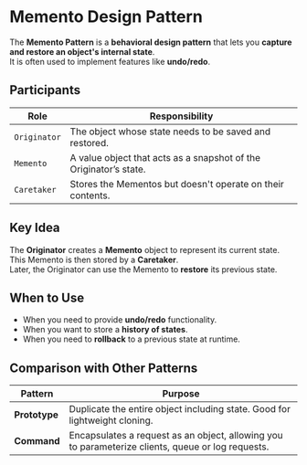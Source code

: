 # Memento Design Pattern

The **Memento Pattern** is a **behavioral design pattern** that lets you **capture and restore an object's internal state**.  
It is often used to implement features like **undo/redo**.

## Participants

| Role         | Responsibility                                                                 |
|--------------|----------------------------------------------------------------------------------|
| `Originator` | The object whose state needs to be saved and restored.                          |
| `Memento`    | A value object that acts as a snapshot of the Originator’s state.               |
| `Caretaker`  | Stores the Mementos but doesn't operate on their contents.                      |

## Key Idea

The **Originator** creates a **Memento** object to represent its current state.  
This Memento is then stored by a **Caretaker**.  
Later, the Originator can use the Memento to **restore** its previous state.

## When to Use

- When you need to provide **undo/redo** functionality.
- When you want to store a **history of states**.
- When you need to **rollback** to a previous state at runtime.

## Comparison with Other Patterns

| Pattern        | Purpose                                                                       |
|----------------|-------------------------------------------------------------------------------|
| **Prototype**  | Duplicate the entire object including state. Good for lightweight cloning.   |
| **Command**    | Encapsulates a request as an object, allowing you to parameterize clients, queue or log requests. |
